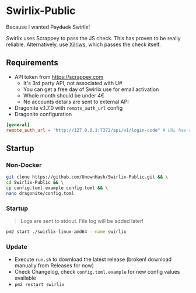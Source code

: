 # Swirlix-Public

Because I wanted ~~Psyduck~~ Swirlix!

Swirlix uses Scrappey to pass the JS check. This has proven to be really reliable. 
Alternatively, use [Xilriws](https://github.com/UnownHash/Xilriws-Public), which 
passes the check itself.

## Requirements
- API token from https://scrappey.com
  - It's 3rd party API, not associated with U#
  - You can get a free day of Swirlix use for email activation
  - Whole month should be under 4€
  - No accounts details are sent to external API
- Dragonite v.1.7.0 with `remote_auth_url` config
- Dragonite configuration
```toml
[general]
remote_auth_url = "http://127.0.0.1:7372/api/v1/login-code" # URL has changed!
```

## Startup

### Non-Docker

```sh
git clone https://github.com/UnownHash/Swirlix-Public.git && \
cd Swirlix-Public && \
cp config.toml.example config.toml && \
nano dragonite/config.toml
```

### Startup

> Logs are sent to stdout. File log will be added later!

```sh
pm2 start ./swirlix-linux-amd64 --name swirlix
```

### Update

- Execute `run.sh` to download the latest release (broken! download manually from Releases for now)
- Check Changelog, check `config.toml.example` for new config values available
- `pm2 restart swirlix`
